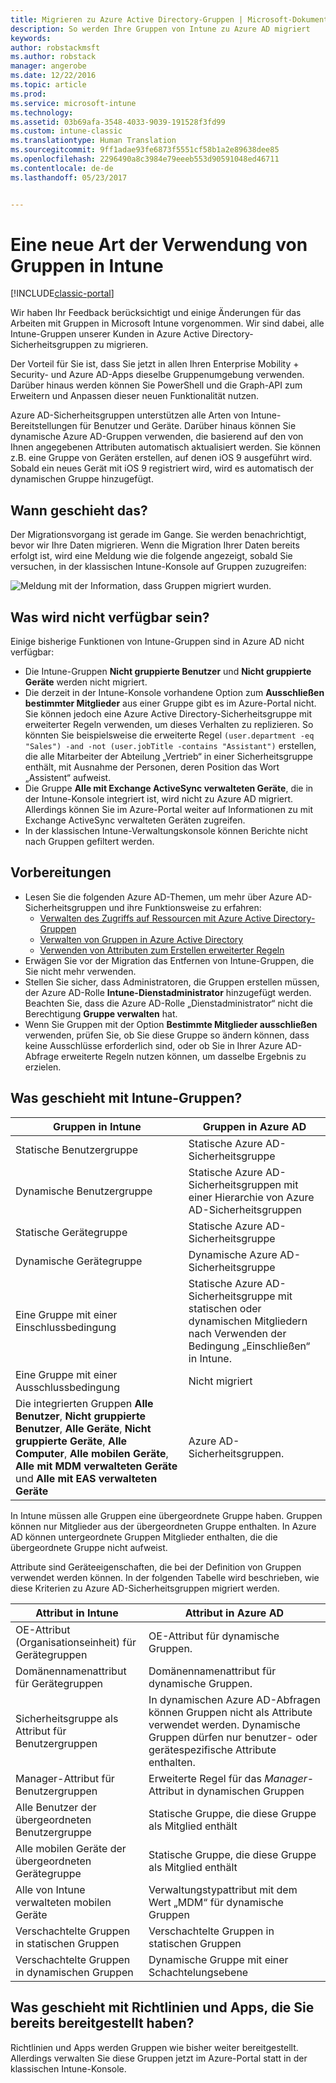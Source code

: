 ```yaml
---
title: Migrieren zu Azure Active Directory-Gruppen | Microsoft-Dokumentation
description: So werden Ihre Gruppen von Intune zu Azure AD migriert
keywords: 
author: robstackmsft
ms.author: robstack
manager: angerobe
ms.date: 12/22/2016
ms.topic: article
ms.prod: 
ms.service: microsoft-intune
ms.technology: 
ms.assetid: 03b69afa-3548-4033-9039-191528f3fd99
ms.custom: intune-classic
ms.translationtype: Human Translation
ms.sourcegitcommit: 9ff1adae93fe6873f5551cf58b1a2e89638dee85
ms.openlocfilehash: 2296490a8c3984e79eeeb553d90591048ed46711
ms.contentlocale: de-de
ms.lasthandoff: 05/23/2017


---
```


# <a name="a-new-way-of-using-groups-in-intune"></a>Eine neue Art der Verwendung von Gruppen in Intune

[!INCLUDE[classic-portal](../includes/classic-portal.md)]

Wir haben Ihr Feedback berücksichtigt und einige Änderungen für das Arbeiten mit Gruppen in Microsoft Intune vorgenommen.
Wir sind dabei, alle Intune-Gruppen unserer Kunden in Azure Active Directory-Sicherheitsgruppen zu migrieren.

Der Vorteil für Sie ist, dass Sie jetzt in allen Ihren Enterprise Mobility + Security- und Azure AD-Apps dieselbe Gruppenumgebung verwenden. Darüber hinaus werden können Sie PowerShell und die Graph-API zum Erweitern und Anpassen dieser neuen Funktionalität nutzen.

Azure AD-Sicherheitsgruppen unterstützen alle Arten von Intune-Bereitstellungen für Benutzer und Geräte. Darüber hinaus können Sie dynamische Azure AD-Gruppen verwenden, die basierend auf den von Ihnen angegebenen Attributen automatisch aktualisiert werden. Sie können z.B. eine Gruppe von Geräten erstellen, auf denen iOS 9 ausgeführt wird. Sobald ein neues Gerät mit iOS 9 registriert wird, wird es automatisch der dynamischen Gruppe hinzugefügt.

## <a name="when-is-this-happening"></a>Wann geschieht das?

Der Migrationsvorgang ist gerade im Gange. Sie werden benachrichtigt, bevor wir Ihre Daten migrieren.
Wenn die Migration Ihrer Daten bereits erfolgt ist, wird eine Meldung wie die folgende angezeigt, sobald Sie versuchen, in der klassischen Intune-Konsole auf Gruppen zuzugreifen:

![Meldung mit der Information, dass Gruppen migriert wurden.](http://i.imgur.com/72KRaXj.png)

## <a name="what-wont-be-available"></a>Was wird nicht verfügbar sein?

Einige bisherige Funktionen von Intune-Gruppen sind in Azure AD nicht verfügbar:

- Die Intune-Gruppen **Nicht gruppierte Benutzer** und **Nicht gruppierte Geräte** werden nicht migriert.
- Die derzeit in der Intune-Konsole vorhandene Option zum **Ausschließen bestimmter Mitglieder** aus einer Gruppe gibt es im Azure-Portal nicht. Sie können jedoch eine Azure Active Directory-Sicherheitsgruppe mit erweiterter Regeln verwenden, um dieses Verhalten zu replizieren. So könnten Sie beispielsweise die erweiterte Regel `(user.department -eq "Sales") -and -not (user.jobTitle -contains "Assistant")` erstellen, die alle Mitarbeiter der Abteilung „Vertrieb“ in einer Sicherheitsgruppe enthält, mit Ausnahme der Personen, deren Position das Wort „Assistent“ aufweist.
- Die Gruppe **Alle mit Exchange ActiveSync verwalteten Geräte**, die in der Intune-Konsole integriert ist, wird nicht zu Azure AD migriert. Allerdings können Sie im Azure-Portal weiter auf Informationen zu mit Exchange ActiveSync verwalteten Geräten zugreifen.
- In der klassischen Intune-Verwaltungskonsole können Berichte nicht nach Gruppen gefiltert werden.
<!--- - Custom group targeting of notification rules will not be available. ROB I took this out as I couldn't replicate the behavior. --->

## <a name="how-to-get-ready"></a>Vorbereitungen

- Lesen Sie die folgenden Azure AD-Themen, um mehr über Azure AD-Sicherheitsgruppen und ihre Funktionsweise zu erfahren:
    -  [Verwalten des Zugriffs auf Ressourcen mit Azure Active Directory-Gruppen](https://azure.microsoft.com/documentation/articles/active-directory-manage-groups/)
    -  [Verwalten von Gruppen in Azure Active Directory](https://azure.microsoft.com/documentation/articles/active-directory-accessmanagement-manage-groups/)
    -  [Verwenden von Attributen zum Erstellen erweiterter Regeln](https://azure.microsoft.com/documentation/articles/active-directory-accessmanagement-groups-with-advanced-rules/)
- Erwägen Sie vor der Migration das Entfernen von Intune-Gruppen, die Sie nicht mehr verwenden.
-  Stellen Sie sicher, dass Administratoren, die Gruppen erstellen müssen, der Azure AD-Rolle **Intune-Dienstadministrator** hinzugefügt werden. Beachten Sie, dass die Azure AD-Rolle „Dienstadministrator“ nicht die Berechtigung **Gruppe verwalten** hat.
-  Wenn Sie Gruppen mit der Option **Bestimmte Mitglieder ausschließen** verwenden, prüfen Sie, ob Sie diese Gruppe so ändern können, dass keine Ausschlüsse erforderlich sind, oder ob Sie in Ihrer Azure AD-Abfrage erweiterte Regeln nutzen können, um dasselbe Ergebnis zu erzielen.


## <a name="what-happens-to-intune-groups"></a>Was geschieht mit Intune-Gruppen?

| Gruppen in Intune|Gruppen in Azure AD|
|-----------------------------------------------------------------------|-------------------------------------------------------------|
|Statische Benutzergruppe|Statische Azure AD-Sicherheitsgruppe|
|Dynamische Benutzergruppe|Statische Azure AD-Sicherheitsgruppen mit einer Hierarchie von Azure AD-Sicherheitsgruppen|
|Statische Gerätegruppe|Statische Azure AD-Sicherheitsgruppe|
|Dynamische Gerätegruppe|Dynamische Azure AD-Sicherheitsgruppe|
|Eine Gruppe mit einer Einschlussbedingung|Statische Azure AD-Sicherheitsgruppe mit statischen oder dynamischen Mitgliedern nach Verwenden der Bedingung „Einschließen“ in Intune.|
|Eine Gruppe mit einer Ausschlussbedingung|Nicht migriert|
|Die integrierten Gruppen **Alle Benutzer**, **Nicht gruppierte Benutzer**, **Alle Geräte**, **Nicht gruppierte Geräte**, **Alle Computer**, **Alle mobilen Geräte**, **Alle mit MDM verwalteten Geräte** und **Alle mit EAS verwalteten Geräte**|Azure AD-Sicherheitsgruppen.|

In Intune müssen alle Gruppen eine übergeordnete Gruppe haben. Gruppen können nur Mitglieder aus der übergeordneten Gruppe enthalten. In Azure AD können untergeordnete Gruppen Mitglieder enthalten, die die übergeordnete Gruppe nicht aufweist.

Attribute sind Geräteeigenschaften, die bei der Definition von Gruppen verwendet werden können. In der folgenden Tabelle wird beschrieben, wie diese Kriterien zu Azure AD-Sicherheitsgruppen migriert werden.

| Attribut in Intune|Attribut in Azure AD|
|-----------------------------------------------------------------------|-------------------------------------------------------------|
|OE-Attribut (Organisationseinheit) für Gerätegruppen|OE-Attribut für dynamische Gruppen.|
|Domänennamenattribut für Gerätegruppen|Domänennamenattribut für dynamische Gruppen.|
|Sicherheitsgruppe als Attribut für Benutzergruppen|In dynamischen Azure AD-Abfragen können Gruppen nicht als Attribute verwendet werden. Dynamische Gruppen dürfen nur benutzer- oder gerätespezifische Attribute enthalten.|
|Manager-Attribut für Benutzergruppen|Erweiterte Regel für das *Manager*-Attribut in dynamischen Gruppen|
|Alle Benutzer der übergeordneten Benutzergruppe|Statische Gruppe, die diese Gruppe als Mitglied enthält|
|Alle mobilen Geräte der übergeordneten Gerätegruppe|Statische Gruppe, die diese Gruppe als Mitglied enthält|
|Alle von Intune verwalteten mobilen Geräte|Verwaltungstypattribut mit dem Wert „MDM“ für dynamische Gruppen|
|Verschachtelte Gruppen in statischen Gruppen |Verschachtelte Gruppen in statischen Gruppen|
|Verschachtelte Gruppen in dynamischen Gruppen|Dynamische Gruppe mit einer Schachtelungsebene|

## <a name="what-happens-to-policies-and-apps-youve-already-deployed"></a>Was geschieht mit Richtlinien und Apps, die Sie bereits bereitgestellt haben?

Richtlinien und Apps werden Gruppen wie bisher weiter bereitgestellt. Allerdings verwalten Sie diese Gruppen jetzt im Azure-Portal statt in der klassischen Intune-Konsole.
 


